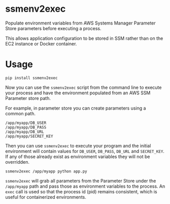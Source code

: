 # ssmenv2exec

Populate environment variables from AWS Systems Manager Parameter Store
parameters before executing a process.

This allows application configuration to be stored in SSM rather than on
the EC2 instance or Docker container.

# Usage

    pip install ssmenv2exec

Now you can use the `ssmenv2exec` script from the command line to execute your process
and have the environment populated from an AWS SSM Parameter store path.

For example, in parameter store you can create parameters using a common path.

    /app/myapp/DB_USER
    /app/myapp/DB_PASS
    /app/myapp/DB_URL
    /app/myapp/SECRET_KEY

Then you can use `ssmenv2exec` to execute your program and the initial environment
will contain values for `DB_USER`, `DB_PASS`, `DB_URL` and `SECRET_KEY`. If any of
those already exist as environment variables they will not be overridden.

    ssmenv2exec /app/myapp python app.py

`ssmenv2exec` will grab all parameters from the Parameter Store under the
`/app/myapp` path and pass those as environment variables to the process. An
`exec` call is used so that the process id (pid) remains consistent, which is
useful for containerized environments.
